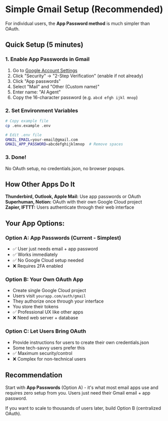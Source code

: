 # Simple Gmail Setup (Recommended)

For individual users, the **App Password method** is much simpler than OAuth.

## Quick Setup (5 minutes)

### 1. Enable App Passwords in Gmail
1. Go to [Google Account Settings](https://myaccount.google.com/)
2. Click "Security" → "2-Step Verification" (enable if not already)
3. Click "App passwords" 
4. Select "Mail" and "Other (Custom name)"
5. Enter name: "AI Agent"
6. Copy the 16-character password (e.g. `abcd efgh ijkl mnop`)

### 2. Set Environment Variables
```bash
# Copy example file
cp .env.example .env

# Edit .env file
GMAIL_EMAIL=your-email@gmail.com
GMAIL_APP_PASSWORD=abcdefghijklmnop  # Remove spaces
```

### 3. Done!
No OAuth setup, no credentials.json, no browser popups.

## How Other Apps Do It

**Thunderbird, Outlook, Apple Mail:** Use app passwords or OAuth
**Superhuman, Notion:** OAuth with their own Google Cloud project  
**Zapier, IFTTT:** Users authenticate through their web interface

## Your App Options:

### Option A: App Passwords (Current - Simplest)
- ✅ User just needs email + app password
- ✅ Works immediately 
- ✅ No Google Cloud setup needed
- ❌ Requires 2FA enabled

### Option B: Your Own OAuth App  
- Create single Google Cloud project
- Users visit `yourapp.com/auth/gmail`
- They authorize once through your interface  
- You store their tokens
- ✅ Professional UX like other apps
- ❌ Need web server + database

### Option C: Let Users Bring OAuth
- Provide instructions for users to create their own credentials.json
- Some tech-savvy users prefer this
- ✅ Maximum security/control
- ❌ Complex for non-technical users

## Recommendation

Start with **App Passwords** (Option A) - it's what most email apps use and requires zero setup from you. Users just need their Gmail email + app password.

If you want to scale to thousands of users later, build Option B (centralized OAuth).